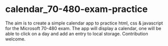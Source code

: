 # calendar_70-480-exam-practice

The aim is to create a simple calendar app to practice html, css & javascript for the Microsoft 70-480 exam. The app will display a calendar, one will be able to click on a day and add an entry to local storage. Contribution welcome.
